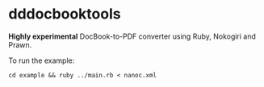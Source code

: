 dddocbooktools
==============

**Highly experimental** DocBook-to-PDF converter using Ruby, Nokogiri and Prawn.

To run the example:

	cd example && ruby ../main.rb < nanoc.xml
